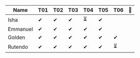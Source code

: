 |Name           |T01|T02|T03|T04|T05|T06|🚩|
|---------------|---|---|---|---|---|---|--|
|Isha           |✔|✔|✔|⏳|✔| | | 
|Emmanuel       |✔|✔|✔|✔|✔| | | | 
|Golden         |✔|✔|✔|✔|✔|✔| | 
|Rutendo        |✔|✔|✔|✔|✔|⏳| |
